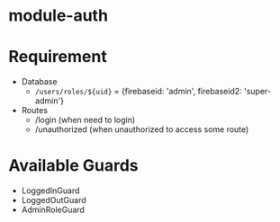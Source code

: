 # module-auth

# Requirement
* Database
    * `/users/roles/${uid}` = {firebaseid: 'admin', firebaseid2: 'super-admin'}
* Routes
    * /login (when need to login)
    * /unauthorized (when unauthorized to access some route)
# Available Guards
* LoggedInGuard
* LoggedOutGuard
* AdminRoleGuard